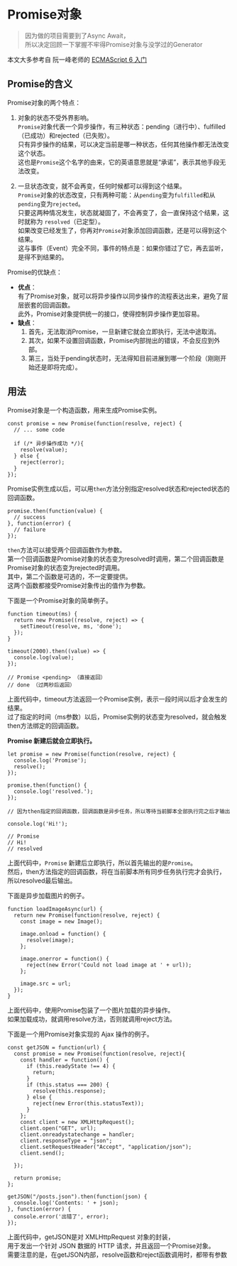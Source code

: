 # Promise对象

> 因为做的项目需要到了Async Await，<br/>
所以决定回顾一下掌握不牢得Promise对象与没学过的Generator

本文大多参考自 阮一峰老师的 [ECMAScript 6 入门](http://es6.ruanyifeng.com/#docs/promise)

## Promise的含义
Promise对象的两个特点：
1. 对象的状态不受外界影响。<br/>
`Promise`对象代表一个异步操作，有三种状态：pending（进行中）、fulfilled（已成功）和rejected（已失败）。<br/>
只有异步操作的结果，可以决定当前是哪一种状态，任何其他操作都无法改变这个状态。<br/>
这也是`Promise`这个名字的由来，它的英语意思就是“承诺”，表示其他手段无法改变。

2. 一旦状态改变，就不会再变，任何时候都可以得到这个结果。<br/>
`Promise`对象的状态改变，只有两种可能：从`pending`变为`fulfilled`和从`pending`变为`rejected`。<br/>
只要这两种情况发生，状态就凝固了，不会再变了，会一直保持这个结果，这时就称为 `resolved`（已定型）。<br/>
如果改变已经发生了，你再对`Promise`对象添加回调函数，还是可以得到这个结果。<br/>
这与事件（Event）完全不同，事件的特点是：如果你错过了它，再去监听，是得不到结果的。


Promise的优缺点：
  - **优点**：<br/>
  有了Promise对象，就可以将异步操作以同步操作的流程表达出来，避免了层层嵌套的回调函数。<br/>
  此外，Promise对象提供统一的接口，使得控制异步操作更加容易。
  - **缺点**：<br/>
    1. 首先，无法取消Promise，一旦新建它就会立即执行，无法中途取消。
    2. 其次，如果不设置回调函数，Promise内部抛出的错误，不会反应到外部。
    3. 第三，当处于pending状态时，无法得知目前进展到哪一个阶段（刚刚开始还是即将完成）。
    
## 用法

Promise对象是一个构造函数，用来生成Promise实例。

```
const promise = new Promise(function(resolve, reject) {
  // ... some code

  if (/* 异步操作成功 */){
    resolve(value);
  } else {
    reject(error);
  }
});
```

Promise实例生成以后，可以用`then`方法分别指定resolved状态和rejected状态的回调函数。

```
promise.then(function(value) {
  // success
}, function(error) {
  // failure
});
```

`then`方法可以接受两个回调函数作为参数。<br/>
第一个回调函数是Promise对象的状态变为resolved时调用，第二个回调函数是Promise对象的状态变为rejected时调用。<br/>
其中，第二个函数是可选的，不一定要提供。<br/>
这两个函数都接受Promise对象传出的值作为参数。

下面是一个Promise对象的简单例子。

```
function timeout(ms) {
  return new Promise((resolve, reject) => {
    setTimeout(resolve, ms, 'done');
  });
}

timeout(2000).then((value) => {
  console.log(value);
});

// Promise <pending> （直接返回）
// done （过两秒后返回）
```

上面代码中，timeout方法返回一个Promise实例，表示一段时间以后才会发生的结果。<br/>
过了指定的时间（ms参数）以后，Promise实例的状态变为resolved，就会触发then方法绑定的回调函数。

**Promise 新建后就会立即执行。**
```
let promise = new Promise(function(resolve, reject) {
  console.log('Promise');
  resolve();
});

promise.then(function() {
  console.log('resolved.');
});

// 因为then指定的回调函数，回调函数是异步任务，所以等待当前脚本全部执行完之后才输出

console.log('Hi!');

// Promise
// Hi!
// resolved
```

上面代码中，`Promise` 新建后立即执行，所以首先输出的是`Promise`。<br/>
然后，then方法指定的回调函数，将在当前脚本所有同步任务执行完才会执行，所以resolved最后输出。


下面是异步加载图片的例子。
```
function loadImageAsync(url) {
  return new Promise(function(resolve, reject) {
    const image = new Image();

    image.onload = function() {
      resolve(image);
    };

    image.onerror = function() {
      reject(new Error('Could not load image at ' + url));
    };

    image.src = url;
  });
}
```
上面代码中，使用Promise包装了一个图片加载的异步操作。<br/>
如果加载成功，就调用resolve方法，否则就调用reject方法。


下面是一个用Promise对象实现的 Ajax 操作的例子。
```
const getJSON = function(url) {
  const promise = new Promise(function(resolve, reject){
    const handler = function() {
      if (this.readyState !== 4) {
        return;
      }
      if (this.status === 200) {
        resolve(this.response);
      } else {
        reject(new Error(this.statusText));
      }
    };
    const client = new XMLHttpRequest();
    client.open("GET", url);
    client.onreadystatechange = handler;
    client.responseType = "json";
    client.setRequestHeader("Accept", "application/json");
    client.send();

  });

  return promise;
};

getJSON("/posts.json").then(function(json) {
  console.log('Contents: ' + json);
}, function(error) {
  console.error('出错了', error);
});
```
上面代码中，getJSON是对 XMLHttpRequest 对象的封装，<br/>
用于发出一个针对 JSON 数据的 HTTP 请求，并且返回一个Promise对象。<br/>
需要注意的是，在getJSON内部，resolve函数和reject函数调用时，都带有参数
